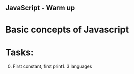 ## JavaScript - Warm up
# Basic concepts of Javascript

# Tasks:
0. First constant, first print1. 3 languages
